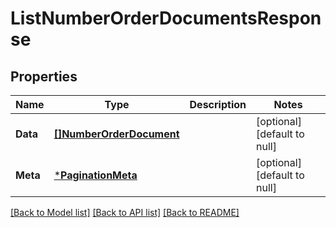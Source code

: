 # ListNumberOrderDocumentsResponse

## Properties
Name | Type | Description | Notes
------------ | ------------- | ------------- | -------------
**Data** | [**[]NumberOrderDocument**](NumberOrderDocument.md) |  | [optional] [default to null]
**Meta** | [***PaginationMeta**](PaginationMeta.md) |  | [optional] [default to null]

[[Back to Model list]](../README.md#documentation-for-models) [[Back to API list]](../README.md#documentation-for-api-endpoints) [[Back to README]](../README.md)

